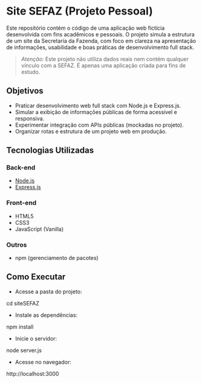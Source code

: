 # Site SEFAZ (Projeto Pessoal)

Este repositório contém o código de uma aplicação web fictícia desenvolvida com fins acadêmicos e pessoais. O projeto simula a estrutura de um site da Secretaria da Fazenda, com foco em clareza na apresentação de informações, usabilidade e boas práticas de desenvolvimento full stack.

> *Atenção:* Este projeto não utiliza dados reais nem contém qualquer vínculo com a SEFAZ. É apenas uma aplicação criada para fins de estudo.

## Objetivos

- Praticar desenvolvimento web full stack com Node.js e Express.js.
- Simular a exibição de informações públicas de forma acessível e responsiva.
- Experimentar integração com APIs públicas (mockadas no projeto).
- Organizar rotas e estrutura de um projeto web em produção.

## Tecnologias Utilizadas

### Back-end
- [Node.js](https://nodejs.org/)
- [Express.js](https://expressjs.com/)

### Front-end
- HTML5
- CSS3
- JavaScript (Vanilla)

### Outros
- npm (gerenciamento de pacotes)

## Como Executar

- Acesse a pasta do projeto:

cd siteSEFAZ

- Instale as dependências:

npm install

- Inicie o servidor:

node server.js

- Acesse no navegador:

http://localhost:3000
